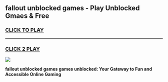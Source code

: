 
## fallout unblocked games - Play Unblocked Gmaes & Free
<h3>
<a href="https://premium.freeplayer.one?title=fallout_unblocked_games&ref=20F">CLICK TO PLAY</a></h3>
<hr>

<h3>
<a href="https://premium.freeplayer.one?title=fallout_unblocked_games&ref=20F">CLICK 2 PLAY</a>
  
</h3>

<a href="https://premium.freeplayer.one?title=fallout_unblocked_games&ref=20F/"><img src="https://clearcache.store/games.png"></a>


**fallout unblocked games games unblocked: Your Gateway to Fun and Accessible Online Gaming**
